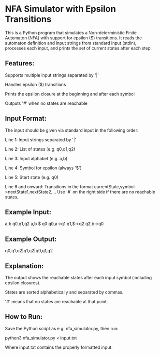 # NFA Simulator with Epsilon Transitions

This is a Python program that simulates a Non-deterministic Finite Automaton (NFA) with support for epsilon ($) transitions. It reads the automaton definition and input strings from standard input (stdin), processes each input, and prints the set of current states after each step.

## Features:

Supports multiple input strings separated by '|'

Handles epsilon ($) transitions

Prints the epsilon closure at the beginning and after each symbol

Outputs '#' when no states are reachable

## Input Format:
The input should be given via standard input in the following order:

Line 1: Input strings separated by '|'

Line 2: List of states (e.g. q0,q1,q2)

Line 3: Input alphabet (e.g. a,b)

Line 4: Symbol for epsilon (always '$')

Line 5: Start state (e.g. q0)

Line 6 and onward: Transitions in the format currentState,symbol->nextState1,nextState2,...
Use '#' on the right side if there are no reachable states.

## Example Input:
a,b
q0,q1,q2
a,b
$
q0
q0,a->q1
q1,$->q2
q2,b->q0

## Example Output:
q0,q1,q2|q1,q2|q0,q1,q2

## Explanation:

The output shows the reachable states after each input symbol (including epsilon closures).

States are sorted alphabetically and separated by commas.

'#' means that no states are reachable at that point.

## How to Run:
Save the Python script as e.g. nfa_simulator.py, then run:

python3 nfa_simulator.py < input.txt

Where input.txt contains the properly formatted input.
